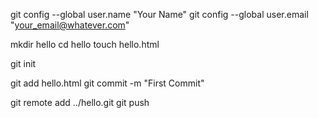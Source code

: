 git config --global user.name "Your Name"
git config --global user.email "your_email@whatever.com"

mkdir hello
cd hello
touch hello.html

git init

git add hello.html
git commit -m "First Commit"

git remote add ../hello.git
git push
